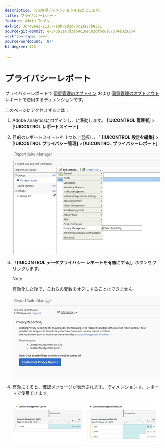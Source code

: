 ```yaml
---
description: 同意管理ディメンションを有効にします。
title: プライバシーレポート
feature: Admin Tools
exl-id: 307c9ae2-2135-4a0b-9d2d-3c13a27b8361
source-git-commit: e7346b11a7d3eb4c18ec02df6c8a07574e02a2b4
workflow-type: tm+mt
source-wordcount: '87'
ht-degree: 14%

---
```


# プライバシーレポート

プライバシーレポートで [同意管理のオプトイン](/help/components/dimensions/cm-opt-in.md) および [同意管理のオプトアウト](/help/components/dimensions/cm-opt-out.md) レポートで使用するディメンションです。

このページにアクセスするには：

1. Adobe Analyticsにログインし、に移動します。 **[!UICONTROL 管理者]** > **[!UICONTROL レポートスイート]**.
1. 目的のレポートスイートを 1 つ以上選択し、「 **[!UICONTROL 設定を編集]** > **[!UICONTROL プライバシー管理]** > **[!UICONTROL プライバシーレポート]**.

   ![設定を編集](/help/admin/admin/assets/rsm-privacy-select.png)

1. 「**[!UICONTROL データプライバシー レポートを有効にする]**」ボタンをクリックします。

   >[!NOTE]
   >
   >有効化した後で、これらの変数をオフにすることはできません。

   ![有効にする](/help/admin/admin/assets/rsm-privacy-enable.png)

1. 有効にすると、確認メッセージが表示されます。 ディメンションは、レポートで使用できます。

   ![レポート](/help/admin/admin/assets/consent-management.png)
